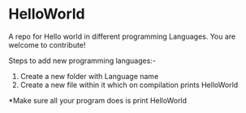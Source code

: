# HelloWorld
A repo for Hello world in different programming Languages. You are welcome to contribute!

Steps to add new programming languages:-
1. Create a new folder with Language name
2. Create a new file within it which on compilation prints HelloWorld

*Make sure all your program does is print HelloWorld

